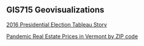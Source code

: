 
## GIS715 Geovisualizations

[2016 Presidential Election Tableau Story](presElec2016.html)

[Pandemic Real Estate Prices in Vermont by ZIP code](VTrealEstate.html)
